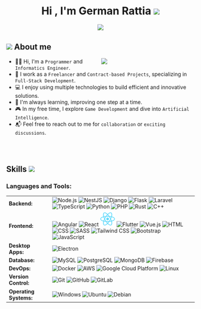 <h1 align="center">Hi , I'm German Rattia <img src="https://media.giphy.com/media/hvRJCLFzcasrR4ia7z/giphy.gif" width="35"></h1>

<p align="center">
  <a href="https://github.com/DenverCoder1/readme-typing-svg">
    <img src="https://readme-typing-svg.herokuapp.com?font=Time+New+Roman&color=%23C8BE25&size=25&center=true&vCenter=true&width=600&height=100&lines=Ingeniero+en+Informática;Full+Stack+Developer;Me+apasiona+programar+❤️">
  </a>
</p>

## <picture><img src = "https://github.com/7oSkaaa/7oSkaaa/blob/main/Images/about_me.gif?raw=true" width = 50px></picture> About me

<picture> <img align="right" src="https://github.com/7oSkaaa/7oSkaaa/blob/main/Images/Right_Side.gif?raw=true" width = 250px></picture>

- :man_technologist: Hi, I'm a `Programmer` and `Informatics Engineer`.
- :briefcase: I work as a `Freelancer` and `Contract-based Projects`, specializing in `Full-Stack Development`.
- :computer: I enjoy using multiple technologies to build efficient and innovative solutions.
- :rocket: I'm always learning, improving one step at a time.
- :video_game: In my free time, I explore `Game Development` and dive into `Artificial Intelligence`.
- :mailbox_with_mail: Feel free to reach out to me for `collaboration` or `exciting discussions`.

<br><br>

<h2> Skills <img src = "https://media2.giphy.com/media/QssGEmpkyEOhBCb7e1/giphy.gif?cid=ecf05e47a0n3gi1bfqntqmob8g9aid1oyj2wr3ds3mg700bl&rid=giphy.gif" width = 32px> </h2>
<h3 align="left">Languages and Tools:</h3>
<table>
    <tr>
        <td style="font-weight: bold; padding-right: 10px; vertical-align: center; border: none;">Backend:</td>
        <td>
            <img height="40" src="https://skillicons.dev/icons?i=nodejs" title="Node.js" alt="Node.js"/>
            <img height="40" src="https://skillicons.dev/icons?i=nestjs" title="NestJS" alt="NestJS"/>
            <img height="40" src="https://skillicons.dev/icons?i=django" title="Django" alt="Django"/>
            <img height="40" src="https://skillicons.dev/icons?i=flask" title="Flask" alt="Flask"/>
            <img height="40" src="https://skillicons.dev/icons?i=laravel" title="Laravel" alt="Laravel"/>
            <img height="40" src="https://skillicons.dev/icons?i=typescript" title="TypeScript" alt="TypeScript"/>
            <img height="40" src="https://skillicons.dev/icons?i=python" title="Python" alt="Python"/>
            <img height="40" src="https://skillicons.dev/icons?i=php" title="PHP" alt="PHP"/>
            <img height="40" src="https://skillicons.dev/icons?i=rust" title="Rust" alt="Rust"/>
            <img height="40" src="https://skillicons.dev/icons?i=cpp" title="C++" alt="C++"/>
        </td>
    </tr>
    <tr>
        <td style="font-weight: bold; padding-right: 10px; vertical-align: center;">Frontend:</td>
        <td>
            <img height="40" src="https://skillicons.dev/icons?i=angular" title="Angular" alt="Angular"/>
            <img height="40" src="https://skillicons.dev/icons?i=react" title="React" alt="React"/>
            <img height="40" src="https://raw.githubusercontent.com/devicons/devicon/master/icons/react/react-original.svg" title="React Native" alt="React Native"/>
            <img height="40" src="https://skillicons.dev/icons?i=flutter" title="Flutter" alt="Flutter"/>
            <img height="40" src="https://skillicons.dev/icons?i=vue" title="Vue.js" alt="Vue.js"/>
            <img height="40" src="https://skillicons.dev/icons?i=html" title="HTML" alt="HTML"/>
            <img height="40" src="https://skillicons.dev/icons?i=css" title="CSS" alt="CSS"/>
            <img height="40" src="https://skillicons.dev/icons?i=sass" title="SASS" alt="SASS"/>
            <img height="40" src="https://skillicons.dev/icons?i=tailwind" title="Tailwind CSS" alt="Tailwind CSS"/>
            <img height="40" src="https://skillicons.dev/icons?i=bootstrap" title="Bootstrap" alt="Bootstrap"/>
            <img height="40" src="https://skillicons.dev/icons?i=javascript" title="JavaScript" alt="JavaScript"/>
        </td>
    </tr>
    <tr>
        <td style="font-weight: bold; padding-right: 10px; vertical-align: center; border: none;">Desktop Apps:</td>
        <td>
            <img height="40" src="https://skillicons.dev/icons?i=electron" title="Electron" alt="Electron"/>
        </td>
    </tr>
    <tr>
        <td style="font-weight: bold; padding-right: 10px; vertical-align: center; border: none;">Database:</td>
        <td>
            <img height="40" src="https://skillicons.dev/icons?i=mysql" title="MySQL" alt="MySQL"/>
            <img height="40" src="https://skillicons.dev/icons?i=postgresql" title="PostgreSQL" alt="PostgreSQL"/>
            <img height="40" src="https://skillicons.dev/icons?i=mongodb" title="MongoDB" alt="MongoDB"/>
            <img height="40" src="https://skillicons.dev/icons?i=firebase" title="Firebase" alt="Firebase"/>
        </td>
    </tr>
    <tr>
        <td style="font-weight: bold; padding-right: 10px; vertical-align: center; border: none;">DevOps:</td>
        <td>
            <img height="40" src="https://skillicons.dev/icons?i=docker" title="Docker" alt="Docker"/>
            <img height="40" src="https://skillicons.dev/icons?i=aws" title="AWS" alt="AWS"/>
            <img height="40" src="https://skillicons.dev/icons?i=gcp" title="Google Cloud Platform" alt="Google Cloud Platform"/>
            <img height="40" src="https://skillicons.dev/icons?i=linux" title="Linux" alt="Linux"/>
        </td>
    </tr>
    <tr>
        <td style="font-weight: bold; padding-right: 10px; vertical-align: center; border: none;">Version Control:</td>
        <td>
            <img height="40" src="https://skillicons.dev/icons?i=git" title="Git" alt="Git"/>
            <img height="40" src="https://skillicons.dev/icons?i=github" title="GitHub" alt="GitHub"/>
            <img height="40" src="https://skillicons.dev/icons?i=gitlab" title="GitLab" alt="GitLab"/>
        </td>
    </tr>
    <tr>
        <td style="font-weight: bold; padding-right: 10px; vertical-align: center; border: none;">Operating Systems:</td>
        <td>
            <img height="40" src="https://skillicons.dev/icons?i=windows" title="Windows" alt="Windows"/>
            <img height="40" src="https://skillicons.dev/icons?i=ubuntu" title="Ubuntu" alt="Ubuntu"/>
            <img height="40" src="https://skillicons.dev/icons?i=debian" title="Debian" alt="Debian"/>
        </td>
    </tr>
</table>
